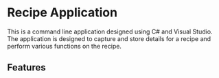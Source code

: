 # Recipe Application 
This is a command line application designed using C# and Visual Studio. The application is designed to capture and store details for a recipe and perform various functions on the recipe.
## Features 
